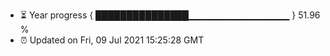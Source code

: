 - ⏳ Year progress { ███████████████▁▁▁▁▁▁▁▁▁▁▁▁▁▁▁ } 51.96 %
- ⏰ Updated on Fri, 09 Jul 2021 15:25:28 GMT

